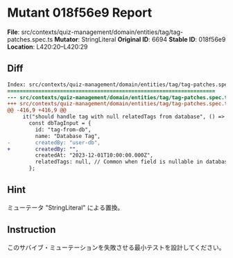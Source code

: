# Mutant 018f56e9 Report

**File**: src/contexts/quiz-management/domain/entities/tag/tag-patches.spec.ts
**Mutator**: StringLiteral
**Original ID**: 6694
**Stable ID**: 018f56e9
**Location**: L420:20–L420:29

## Diff

```diff
Index: src/contexts/quiz-management/domain/entities/tag/tag-patches.spec.ts
===================================================================
--- src/contexts/quiz-management/domain/entities/tag/tag-patches.spec.ts	original
+++ src/contexts/quiz-management/domain/entities/tag/tag-patches.spec.ts	mutated #6694
@@ -416,9 +416,9 @@
     it("should handle tag with null relatedTags from database", () => {
       const dbTagInput = {
         id: "tag-from-db",
         name: "Database Tag",
-        createdBy: "user-db",
+        createdBy: "",
         createdAt: "2023-12-01T10:00:00.000Z",
         relatedTags: null, // Common when field is nullable in database
       };
```

## Hint

ミューテータ "StringLiteral" による置換。

## Instruction

このサバイブ・ミューテーションを失敗させる最小テストを設計してください。
